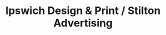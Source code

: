 ---
title: "Ipswich Design & Print / Stilton Advertising"
url: /ipswich/ipswich-design-und-print-stilton-advertising/
shop: Kopieren
---